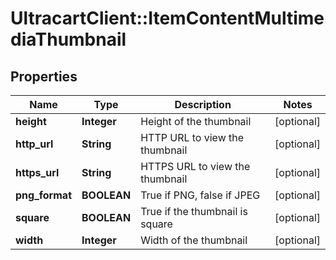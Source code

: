 # UltracartClient::ItemContentMultimediaThumbnail

## Properties
Name | Type | Description | Notes
------------ | ------------- | ------------- | -------------
**height** | **Integer** | Height of the thumbnail | [optional] 
**http_url** | **String** | HTTP URL to view the thumbnail | [optional] 
**https_url** | **String** | HTTPS URL to view the thumbnail | [optional] 
**png_format** | **BOOLEAN** | True if PNG, false if JPEG | [optional] 
**square** | **BOOLEAN** | True if the thumbnail is square | [optional] 
**width** | **Integer** | Width of the thumbnail | [optional] 


